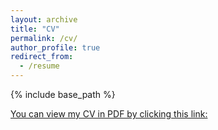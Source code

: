 ```yaml
---
layout: archive
title: "CV"
permalink: /cv/
author_profile: true
redirect_from:
  - /resume
---
```


{% include base_path %}

[You can view my CV in PDF by clicking this link: ](https://anissabaird.github.io/files/BairdCVJuly2025.pdf)

<object data="https://anissabaird.github.io/files/BairdCVJuly2025.pdf" width="1000" height="1000" type='application/pdf'/>
